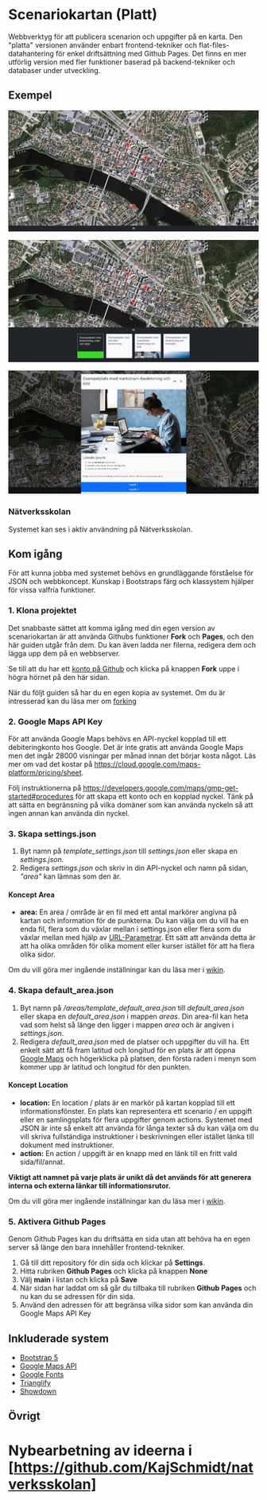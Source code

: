 # Scenariokartan (Platt)

Webbverktyg för att publicera scenarion och uppgifter på en karta. Den "platta" versionen använder enbart frontend-tekniker och flat-files-datahantering för enkel driftsättning med Github Pages. Det finns en mer utförlig version med fler funktioner baserad på backend-tekniker och databaser under utveckling.


## Exempel

![Exempel 1](/examples/images/example1.png)

![Exempel 2](/examples/images/example2.png)

![Exempel 3](/examples/images/example3.png)

### Nätverksskolan

Systemet kan ses i aktiv användning på Nätverksskolan.

## Kom igång

För att kunna jobba med systemet behövs en grundläggande förståelse för JSON och webbkoncept. Kunskap i Bootstraps färg och klassystem hjälper för vissa valfria funktioner.

### 1. Klona projektet

Det snabbaste sättet att komma igång med din egen version av scenariokartan är att använda Githubs funktioner **Fork** och **Pages**, och den här guiden utgår från dem. Du kan även ladda ner filerna, redigera dem och lägga upp dem på en webbserver. 

Se till att du har ett [konto på Github](https://docs.github.com/en/free-pro-team@latest/github/getting-started-with-github/signing-up-for-github) och klicka på knappen **Fork** uppe i högra hörnet på den här sidan.

När du följt guiden så har du en egen kopia av systemet. Om du är intresserad kan du läsa mer om [forking](https://docs.github.com/en/free-pro-team@latest/github/getting-started-with-github/fork-a-repo.)

### 2. Google Maps API Key

För att använda Google Maps behövs en API-nyckel kopplad till ett debiteringkonto hos Google. Det är inte gratis att använda Google Maps men det ingår 28000 visningar per månad innan det börjar kosta något. Läs mer om vad det kostar på https://cloud.google.com/maps-platform/pricing/sheet.

Följ instruktionerna på https://developers.google.com/maps/gmp-get-started#procedures för att skapa ett konto och en kopplad nyckel. Tänk på att sätta en begränsning på vilka domäner som kan använda nyckeln så att ingen annan kan använda din nyckel.

### 3. Skapa settings.json

1. Byt namn på *template_settings.json* till *settings.json* eller skapa en *settings.json*.
2. Redigera *settings.json* och skriv in din API-nyckel och namn på sidan, *"area"* kan lämnas som den är.

#### Koncept Area

* **area:** En area / område är en fil med ett antal markörer angivna på kartan och information för de punkterna. Du kan välja om du vill ha en enda fil, flera som du växlar mellan i settings.json eller flera som du växlar mellan med hjälp av [URL-Parametrar](https://github.com/KajSchmidt/scenariokartan_platt/wiki/URL-parametrar). Ett sätt att använda detta är att ha olika områden för olika moment eller kurser istället för att ha flera olika sidor.

Om du vill göra mer ingående inställningar kan du läsa mer i [wikin](https://github.com/KajSchmidt/scenariokartan_platt/wiki/settings.json).

### 4. Skapa default_area.json

1. Byt namn på */areas/template_default_area.json* till *default_area.json* eller skapa en *default_area.json* i mappen *areas*. Din area-fil kan heta vad som helst så länge den ligger i mappen *area* och är angiven i *settings.json*.
2. Redigera *default_area.json* med de platser och uppgifter du vill ha. Ett enkelt sätt att få fram latitud och longitud för en plats är att öppna [Google Maps](https://www.google.se/maps) och högerklicka på platsen, den första raden i menyn som kommer upp är latitud och longitud för den punkten.

#### Koncept Location

* **location:** En location / plats är en markör på kartan kopplad till ett informationsfönster. En plats kan representera ett scenario / en uppgift eller en samlingsplats för flera uppgifter genom actions. Systemet med JSON är inte så enkelt att använda för långa texter så du kan välja om du vill skriva fullständiga instruktioner i beskrivningen eller istället länka till dokument med instruktioner.
* **action:** En action / uppgift är en knapp med en länk till en fritt vald sida/fil/annat.

**Viktigt att namnet på varje plats är unikt då det används för att generera interna och externa länkar till informationsrutor.**

Om du vill göra mer ingående inställningar kan du läsa mer i [wikin](https://github.com/KajSchmidt/scenariokartan_platt/wiki/area.json).

### 5. Aktivera Github Pages

Genom Github Pages kan du driftsätta en sida utan att behöva ha en egen server så länge den bara innehåller frontend-tekniker.

1. Gå till ditt repository för din sida och klickar på **Settings**.
2. Hitta rubriken **Github Pages** och klicka på knappen **None**
3. Välj **main** i listan och klicka på **Save**
4. När sidan har laddat om så går du tillbaka till rubriken **Github Pages** och nu kan du se adressen för din sida.
5. Använd den adressen för att begränsa vilka sidor som kan använda din Google Maps API Key

## Inkluderade system

* [Bootstrap 5](https://getbootstrap.com/)
* [Google Maps API](https://developers.google.com/maps/documentation)
* [Google Fonts](https://fonts.google.com/)
* [Trianglify](https://github.com/qrohlf/trianglify)
* [Showdown](https://github.com/showdownjs/showdown)

## Övrigt

Nybearbetning av ideerna i [https://github.com/KajSchmidt/natverksskolan]
=======

